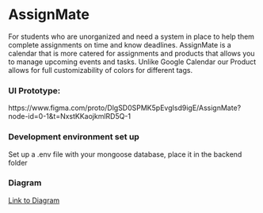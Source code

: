 # AssignMate

For students who are unorganized and need a system in place to help them complete assignments on time and know deadlines. AssignMate is a calendar that is more catered for assignments and products that allows you to manage upcoming events and tasks. Unlike Google Calendar our Product allows for full customizability of colors for different tags.

<h3>UI Prototype:</h3>
https://www.figma.com/proto/DlgSD0SPMK5pEvgIsd9igE/AssignMate?node-id=0-1&t=NxstKKaojkmlRD5Q-1

<h3>Development environment set up</h3>
Set up a .env file with your mongoose database, place it in the backend folder 

<h3>Diagram</h3>
<a href= "https://github.com/e-dinh-6/AssignMate/blob/main/diagram.md" >Link to Diagram</a>

